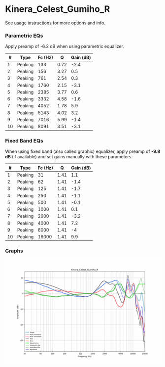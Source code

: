 # Kinera_Celest_Gumiho_R
See [usage instructions](https://github.com/jaakkopasanen/AutoEq#usage) for more options and info.

### Parametric EQs
Apply preamp of -6.2 dB when using parametric equalizer.

|   # | Type    |   Fc (Hz) |    Q |   Gain (dB) |
|-----|---------|-----------|------|-------------|
|   1 | Peaking |       133 | 0.72 |        -2.4 |
|   2 | Peaking |       156 | 3.27 |         0.5 |
|   3 | Peaking |       761 | 2.54 |         0.3 |
|   4 | Peaking |      1760 | 2.15 |        -3.1 |
|   5 | Peaking |      2385 | 3.77 |         0.6 |
|   6 | Peaking |      3332 | 4.58 |        -1.6 |
|   7 | Peaking |      4052 | 1.78 |         5.9 |
|   8 | Peaking |      5143 | 4.02 |         3.2 |
|   9 | Peaking |      7016 | 5.99 |        -1.4 |
|  10 | Peaking |      8091 | 3.51 |        -3.1 |

### Fixed Band EQs
When using fixed band (also called graphic) equalizer, apply preamp of **-9.8 dB** (if available) and set gains manually with these parameters.

|   # | Type    |   Fc (Hz) |    Q |   Gain (dB) |
|-----|---------|-----------|------|-------------|
|   1 | Peaking |        31 | 1.41 |         1.1 |
|   2 | Peaking |        62 | 1.41 |        -1.4 |
|   3 | Peaking |       125 | 1.41 |        -1.7 |
|   4 | Peaking |       250 | 1.41 |        -1.1 |
|   5 | Peaking |       500 | 1.41 |        -0.1 |
|   6 | Peaking |      1000 | 1.41 |         0.1 |
|   7 | Peaking |      2000 | 1.41 |        -3.2 |
|   8 | Peaking |      4000 | 1.41 |         7.2 |
|   9 | Peaking |      8000 | 1.41 |        -4   |
|  10 | Peaking |     16000 | 1.41 |         9.9 |

### Graphs
![](./Kinera_Celest_Gumiho_R.png)

